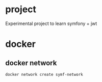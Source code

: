 # project

Experimental project to learn symfony + jwt


# docker

## docker network

    docker network create symf-network


